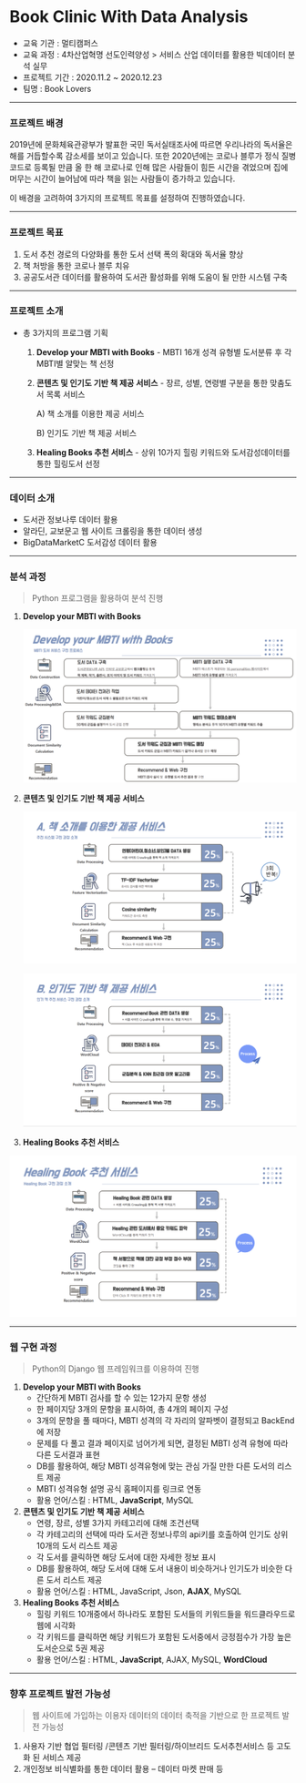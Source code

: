 # Book Clinic With Data Analysis

- 교육 기관 : 멀티캠퍼스
- 교육 과정 : 4차산업혁명 선도인력양성 > 서비스 산업 데이터를 활용한 빅데이터 분석 실무
- 프로젝트 기간 : 2020.11.2 ~ 2020.12.23
- 팀명 : Book Lovers

---

### 프로젝트 배경

2019년에 문화체육관광부가 발표한 국민 독서실태조사에 따르면 우리나라의 독서율은 해를 거듭할수록 감소세를 보이고 있습니다. 또한 2020년에는 코로나 블루가 정식 질병코드로 등록될 만큼 올 한 해 코로나로 인해 많은 사람들이 힘든 시간을 겪었으며 집에 머무는 시간이 늘어남에 따라 책을 읽는 사람들이 증가하고 있습니다. 

이 배경을 고려하여 3가지의 프로젝트 목표를 설정하여 진행하였습니다.

----

### 프로젝트 목표

1. 도서 추천 경로의 다양화를 통한 도서 선택 폭의 확대와 독서율 향상
2. 책 처방을 통한 코로나 블루 치유
3. 공공도서관 데이터를 활용하여 도서관 활성화를 위해 도움이 될 만한 시스템 구축

---

### 프로젝트 소개

- 총 3가지의 프로그램 기획
  1. **Develop your MBTI with Books** - MBTI 16개 성격 유형별 도서분류 후 각 MBTI별 알맞는 책 선정
  
  2. **콘텐츠 및 인기도 기반 책 제공 서비스** - 장르, 성별, 연령별 구분을 통한 맞춤도서 목록 서비스
  
     A) 책 소개를 이용한 제공 서비스
  
     B) 인기도 기반 책 제공 서비스 
  
  3. **Healing Books 추천 서비스** - 상위 10가지 힐링 키워드와 도서감성데이터를 통한 힐링도서 선정

---

### 데이터 소개

- 도서관 정보나루 데이터 활용
- 알라딘, 교보문고 웹 사이트 크롤링을 통한 데이터 생성
- BigDataMarketC 도서감성 데이터 활용

---

### 분석 과정

> Python 프로그램을 활용하여 분석 진행

1. __Develop your MBTI with Books__

   ![mbti분석](./Image/mbti분석.png)

2. **콘텐츠 및 인기도 기반 책 제공 서비스**

   ![책소개분석](./Image/책소개분석.png)

   ![인기도분석](./Image/인기도분석.png)

3.  __Healing Books 추천 서비스__

   ![힐링북분석](./Image/힐링북분석.png)

---

### 웹 구현 과정

> Python의 Django 웹 프레임워크를 이용하여 진행

1. **Develop your MBTI with Books**
   - 간단하게 MBTI 검사를 할 수 있는 12가지 문항 생성
   - 한 페이지당 3개의 문항을 표시하여, 총 4개의 페이지 구성
   - 3개의 문항을 풀 때마다, MBTI 성격의 각 자리의 알파벳이 결정되고 BackEnd에 저장
   - 문제를 다 풀고 결과 페이지로 넘어가게 되면, 결정된 MBTI 성격 유형에 따라 다른 도서결과 표현
   - DB를 활용하여, 해당 MBTI 성격유형에 맞는 관심 가질 만한 다른 도서의 리스트 제공
   - MBTI 성격유형 설명 공식 홈페이지를 링크로 연동
   - 활용 언어/스킬 : HTML, **JavaScript**, MySQL
2. **콘텐츠 및 인기도 기반 책 제공 서비스**
   - 연령, 장르, 성별 3가지 카테고리에 대해 조건선택
   - 각 카테고리의 선택에 따라 도서관 정보나루의 api키를 호출하여 인기도 상위 10개의 도서 리스트 제공
   - 각 도서를 클릭하면 해당 도서에 대한 자세한 정보 표시
   - DB를 활용하여, 해당 도서에 대해 도서 내용이 비슷하거나 인기도가 비슷한 다른 도서 리스트 제공
   - 활용 언어/스킬 : HTML, JavaScript, Json, **AJAX**, MySQL
3. **Healing Books 추천 서비스**
   - 힐링 키워드 10개중에서 하나라도 포함된 도서들의 키워드들을 워드클라우드로 웹에 시각화
   - 각 키워드를 클릭하면 해당 키워드가 포함된 도서중에서 긍정점수가 가장 높은 도서순으로 5권 제공
   - 활용 언어/스킬 : HTML, **JavaScript**, AJAX, MySQL, **WordCloud**

---

### 향후 프로젝트 발전 가능성

> 웹 사이트에 가입하는 이용자 데이터의 데이터 축적을 기반으로 한 프로젝트 발전 가능성

1. 사용자 기반 협업 필터링 /콘텐츠 기반 필터링/하이브리드 도서추천서비스 등 고도화 된 서비스 제공
2. 개인정보 비식별화를 통한 데이터 활용 – 데이터 마켓 판매 등